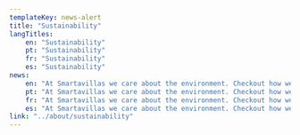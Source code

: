 ```yaml
---
templateKey: news-alert
title: "Sustainability"
langTitles:
    en: "Sustainability"
    pt: "Sustainability"
    fr: "Sustainability"
    es: "Sustainability"
news: 
    en: "At Smartavillas we care about the environment. Checkout how we're commited to a greener future"
    pt: "At Smartavillas we care about the environment. Checkout how we're commited to a greener future"
    fr: "At Smartavillas we care about the environment. Checkout how we're commited to a greener future"
    es: "At Smartavillas we care about the environment. Checkout how we're commited to a greener future"
link: "../about/sustainability"
---
```

